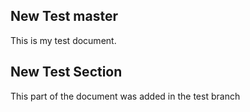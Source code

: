 ## New Test master

This is my test document.

## New Test Section

This part of the document was added in the test branch
